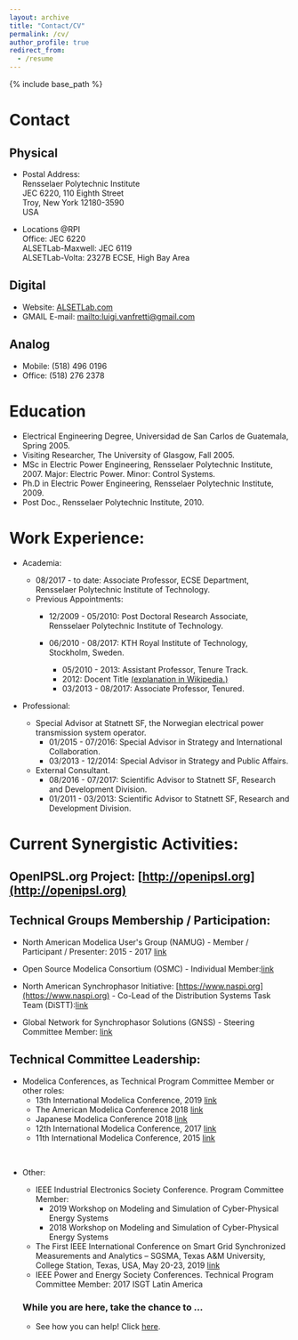 ```yaml
---
layout: archive
title: "Contact/CV"
permalink: /cv/
author_profile: true
redirect_from:
  - /resume
---
```


{% include base_path %}

# Contact
## Physical
* Postal Address:<br />
Rensselaer Polytechnic Institute<br />
JEC 6220, 110 Eighth Street<br />
Troy, New York 12180-3590<br />
USA

* Locations @RPI <br />
Office: JEC 6220 <br />
ALSETLab-Maxwell: JEC 6119 <br />
ALSETLab-Volta: 2327B ECSE, High Bay Area

## Digital
* Website: [ALSETLab.com](http://www.ALSETLab.com)
* GMAIL E-mail: <mailto:luigi.vanfretti@gmail.com>

## Analog
* Mobile: (518) 496 0196
* Office: (518) 276 2378

# Education
* Electrical Engineering Degree, Universidad de San Carlos de Guatemala, Spring 2005.
* Visiting Researcher, The University of Glasgow, Fall 2005.
* MSc in Electric Power Engineering, Rensselaer Polytechnic Institute, 2007. Major: Electric Power. Minor: Control Systems.
* Ph.D in Electric Power Engineering, Rensselaer Polytechnic Institute, 2009. <br />
* Post Doc., Rensselaer Polytechnic Institute, 2010. <br />

# Work Experience:
* Academia:<br />
  - 08/2017 - to date: Associate Professor, ECSE Department, Rensselaer Polytechnic Institute of Technology.<br />
  - Previous Appointments:<br />
    - 12/2009 - 05/2010: Post Doctoral Research Associate, Rensselaer Polytechnic Institute of Technology.

    - 06/2010 - 08/2017: KTH Royal Institute of Technology, Stockholm, Sweden.<br />
      - 05/2010 - 2013: Assistant Professor, Tenure Track.
      - 2012: Docent Title [(explanation in Wikipedia.)](https://en.wikipedia.org/wiki/Docent#Sweden)
      - 03/2013 - 08/2017: Associate Professor, Tenured.

* Professional:<br />
  - Special Advisor at Statnett SF, the Norwegian electrical power transmission system operator.<br />
    - 01/2015 - 07/2016: Special Advisor in Strategy and International Collaboration.
    - 03/2013 - 12/2014: Special Advisor in Strategy and Public Affairs.
  - External Consultant.
    - 08/2016 - 07/2017: Scientific Advisor to Statnett SF, Research and Development Division.
    - 01/2011 - 03/2013: Scientific Advisor to Statnett SF, Research and Development Division.



# Current Synergistic Activities:

## OpenIPSL.org Project: [http://openipsl.org](http://openipsl.org)

## Technical Groups Membership / Participation:

* North American Modelica User's Group (NAMUG) - Member / Participant / Presenter: 2015 - 2017 [link](http://na.modelica-users.org)<br />

* Open Source Modelica Consortium (OSMC) - Individual Member:[link](https://openmodelica.org/home/consortium)<br />

* North American Synchrophasor Initiative: [https://www.naspi.org](https://www.naspi.org) - Co-Lead of the Distribution Systems Task Team (DiSTT):[link](https://www.naspi.org/distt)<br />

* Global Network for Synchrophasor Solutions (GNSS) - Steering Committee Member: [link](http://gnssconsortium.org/people/steering-committee/)<br />

## Technical Committee Leadership:
- Modelica Conferences, as Technical Program Committee Member or other roles:
  - 13th International Modelica Conference, 2019 [link](https://modelica.org/events/modelica2019)
  - The American Modelica Conference 2018 [link](https://modelica.org/events/modelica2018Americas/program-committee/program-committee%202018%20US)
  - Japanese Modelica Conference 2018 [link](https://modelica.org/events/modelica2018japan/program-committee/japanese-modelica-conference-program-committee)
  -  12th International Modelica Conference, 2017 [link](https://modelica.org/events/modelica2017/program-committee)
  - 11th International Modelica Conference, 2015 [link](https://modelica.org/events/modelica2015/program-committee)<br />
<br />

- Other:<br />
  - IEEE Industrial Electronics Society Conference. Program Committee Member:
    - 2019 Workshop on Modeling and Simulation of Cyber-Physical Energy Systems
    - 2018 Workshop on Modeling and Simulation of Cyber-Physical Energy Systems
  - The First IEEE International Conference on Smart Grid Synchronized Measurements and Analytics – SGSMA, Texas A&M University, College Station, Texas, USA, May 20-23, 2019 [link](http://sgsma.org/committees/)
  - IEEE Power and Energy Society Conferences. Technical Program Committee Member: 2017 ISGT Latin America

  ### While you are here, take the chance to ...
  - See how you can help! Click [here](https://alsetlab.github.io/donate/).

